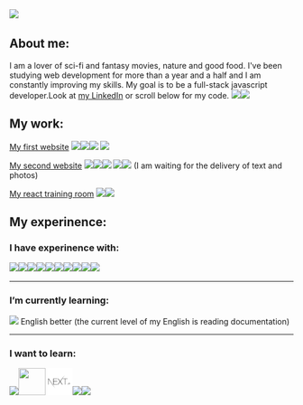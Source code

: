  <img src="https://vysmich.github.io/my_react_training_room/static/media/gif.63bfff66.gif">


## About me: 
I am a lover of sci-fi and fantasy movies, nature and good food. I've been studying web development for more than a year and a half and I am constantly improving my skills. My goal is to be a full-stack javascript developer.Look at [my LinkedIn](https://www.linkedin.com/in/vysmich/) or scroll below for my code.
 [<img src="https://www.google.com/gmail/about/static/images/logo-gmail.png" width="48px" >](vysmich@gmail.com)[<img src="https://cdn.freelogovectors.net/wp-content/uploads/2020/01/linkedin-logo.png" width="48px">](https://www.linkedin.com/in/vysmich/)




## My work: 
[My first website](https://kovo-vyskocil.cz/) <img src="https://img.icons8.com/color/48/000000/html-5--v1.png" width="20px"><img src="https://img.icons8.com/color/48/000000/css3.png" width="20px"><img src="https://sass-lang.com/assets/img/styleguide/color-1c4aab2b.png" width="20px"> <img src="https://img.icons8.com/color/48/000000/javascript.png" width="20px">

[My second website](http://kaceni-solar.cekuj.net/) <img src="https://img.icons8.com/color/48/000000/html-5--v1.png" width="20px"><img src="https://img.icons8.com/color/48/000000/css3.png" width="20px"><img src="https://sass-lang.com/assets/img/styleguide/color-1c4aab2b.png" width="20px"> <img src="https://img.icons8.com/color/48/000000/javascript.png" width="20px"><img src="https://img.icons8.com/color/48/000000/bootstrap.png" width="20px"/> (I am waiting for the delivery of text and photos)

[My react training room](https://vysmich.github.io/my_react_training_room/) <img src="https://img.icons8.com/color/48/000000/react-native.png" width="20px"/><img src="https://sass-lang.com/assets/img/styleguide/color-1c4aab2b.png" width="20px"> 

## My experinence: 
### I have experinence with:
<img src="https://img.icons8.com/color/48/000000/html-5--v1.png"><img src="https://img.icons8.com/color/48/000000/css3.png"><img src="https://img.icons8.com/color/48/000000/javascript.png"><img src="https://img.icons8.com/color/48/000000/bootstrap.png"/><img src="https://sass-lang.com/assets/img/styleguide/color-1c4aab2b.png" width="48px"><img src="https://img.icons8.com/color/48/000000/git.png"/><img src="https://img.icons8.com/color/48/000000/npm.png"/><img src="https://parceljs.org/assets/parcel-og.png" width="48px"/><img src="https://raw.githubusercontent.com/webpack/media/master/logo/icon-square-big.png" width="48px"/><img src="https://prettier.io/icon.png" width="48px"/>

---




###  I’m  currently learning:
<img src="https://img.icons8.com/color/48/000000/react-native.png"/>
 English better (the current level of my English is reading documentation)

---

### I want to learn:
<img src="https://img.icons8.com/color/48/000000/nodejs.png"/><img src="https://www.itnetwork.cz/images/46772/lekce5/mdb.png" height="48px" width="48px"/><img src="https://raw.githubusercontent.com/github/explore/28b02bbc9ad9f7a503c43775aebeb515dc2da5fc/topics/nextjs/nextjs.png" height="48px" width="48px"/><img src="https://expressjs.com/images/express-facebook-share.png" height="48px" /><img src="https://toppng.com/uploads/preview/react-native-svg-transformer-allows-you-import-svg-aperture-science-innovators-logo-11562851994zqcpwozsvy.png" height="55px" />




<!---
vysmich/vysmich is a ✨ special ✨ repository because its `README.md` (this file) appears on your GitHub profile.
You can click the Preview link to take a look at your changes.
--->
